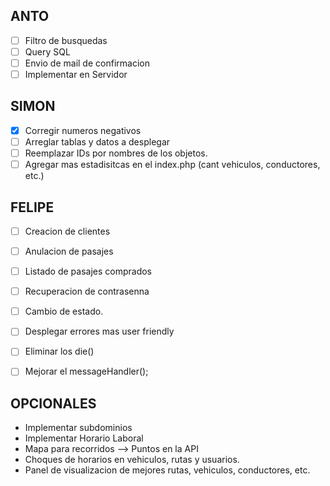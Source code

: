 
## ANTO 
- [ ] Filtro de busquedas
- [ ] Query SQL
- [ ] Envio de mail de confirmacion
- [ ] Implementar en Servidor

## SIMON

- [x] Corregir numeros negativos
- [ ] Arreglar tablas y datos a desplegar
- [ ] Reemplazar IDs por nombres de los objetos.
- [ ] Agregar mas estadisitcas en el index.php (cant vehiculos, conductores, etc.)

## FELIPE

- [ ] Creacion de clientes
- [ ] Anulacion de pasajes
- [ ] Listado de pasajes comprados
- [ ] Recuperacion de contrasenna
- [ ] Cambio de estado.
- [ ] Desplegar errores mas user friendly
- [ ] Eliminar los die()
- [ ] Mejorar el messageHandler();


## OPCIONALES

- Implementar subdominios
- Implementar Horario Laboral
- Mapa para recorridos
--> Puntos en la API
- Choques de horarios en vehiculos, rutas y usuarios.
- Panel de visualizacion de mejores rutas, vehiculos, conductores, etc.

